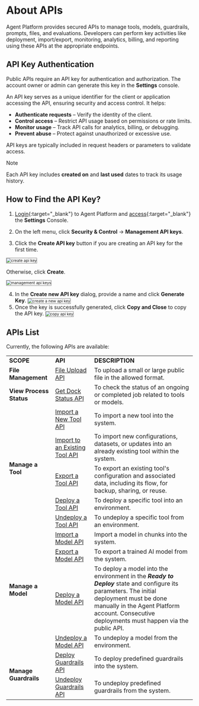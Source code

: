 # About APIs

Agent Platform provides secured APIs to manage tools, models, guardrails, prompts, files, and evaluations. Developers can perform key activities like deployment, import/export, monitoring, analytics, billing, and reporting using these APIs at the appropriate endpoints.

## API Key Authentication

Public APIs require an API key for authentication and authorization. The account owner or admin can generate this key in the **Settings** console. 

An API key serves as a unique identifier for the client or application accessing the API, ensuring security and access control. It helps:

* **Authenticate requests** – Verify the identity of the client.
* **Control access** – Restrict API usage based on permissions or rate limits.
* **Monitor usage** – Track API calls for analytics, billing, or debugging.
* **Prevent abuse** – Protect against unauthorized or excessive use.

API keys are typically included in request headers or parameters to validate access.

<div class="admonition note">
<p class="admonition-title">Note</p>
<p>Each API key includes <b>created on</b> and <b>last used</b> dates to track its usage history.</p>
</div>

## How to Find the API Key?

1. [Login](../getting-started/sign-up-sign-in.md){:target="_blank"} to Agent Platform and [access](../settings/settings-overview.md#access-settings-console){:target="_blank"} the **Settings** Console.

2. On the left menu, click **Security & Control** -> **Management API keys**.

3. Click the **Create API key** button if you are creating an API key for the first time.
<img src="../images/access-create-api-keys.png" alt="create api key" title="create api key" style="border: 1px solid gray; zoom:75%;">

Otherwise, click **Create**.

<img src="../images/management-api-keys.png" alt="management api keys" title="management api keys" style="border: 1px solid gray; zoom:75%;">

<ol start="4"><li>In the <b>Create new API key</b> dialog, provide a name and click <b>Generate Key</b>.
<img src="../images/create-new-api-key-form.png" alt="create a new api key" title="create a new api key" style="border: 1px solid gray; zoom:75%;"></li>
<li>Once the key is successfully generated, click <b>Copy and Close</b> to copy the API key.
<img src="../images/generate-new-secret-key.png" alt="copy api key" title="copy api key" style="border: 1px solid gray; zoom:75%;"></li></ol>

## APIs List

Currently, the following APIs are available:

<table>
  <tr>
   <td><strong>SCOPE</strong>
   </td>
   <td><strong>API</strong>
   </td>
   <td><strong>DESCRIPTION</strong>
   </td>
  </tr>
  <tr>
  <td><b>File Management</b></td>
    <td><a href="../apis-list/upload-file-api/" target="_blank">File Upload API</a>
   </td>
   <td>To upload a small or large public file in the allowed format.
   </td>
  </tr>
    <tr><td><b>View Process Status</b></td>
     <td><a href="../apis-list/get-dock-status/" target="_blank">Get Dock Status API</a>
   </td>
   <td>To check the status of an ongoing or completed job related to tools or models.
   </td>
  </tr>
  <tr><td rowspan="5"><b>Manage a Tool</b></td>
    <td><a href="../apis-list/import-a-new-tool/" target="_blank">Import a New Tool API</a></td>
   <td>To import a new tool into the system.</td></tr>
    <tr><td><a href="../apis-list/import-to-an-existing-tool/" target="_blank">Import to an Existing Tool API</a></td>
   <td>To import new configurations, datasets, or updates into an already existing tool within the system.</td></tr>
  <tr><td><a href="../apis-list/export-a-tool/" target="_blank">Export a Tool API</a></td>
   <td>To export an existing tool's configuration and associated data, including its flow, for backup, sharing, or reuse.</td></tr>
  <tr><td><a href="../apis-list/deploy-a-tool/" target="_blank">Deploy a Tool API</a></td>
   <td>To deploy a specific tool into an environment.</td></tr>
  <tr><td><a href="../apis-list/undeploy-a-tool/" target="_blank">Undeploy a Tool API</a>
   <td>To undeploy a specific tool from an environment.</td></tr>
  <tr><td rowspan="4"><b>Manage a Model</b></td>
   <td><a href="../apis-list/import-a-model/" target="_blank">Import a Model API</a></td>
   <td>Import a model in chunks into the system.</td></tr>
  <tr><td><a href="../apis-list/export-a-model/" target="_blank">Export a Model API</a></td>
   <td>To export a trained AI model from the system.</td>
  </tr>
  <tr><td><a href="../apis-list/deploy-a-model/" target="_blank">Deploy a Model API</a></td>
   <td>To deploy a model into the environment in the <strong><em>Ready to Deploy</em></strong> state and configure its parameters. The initial deployment must be done manually in the Agent Platform account. Consecutive deployments must happen via the public API.
   </td>
  </tr>
  <tr><td><a href="../apis-list/undeploy-a-model/" target="_blank">Undeploy a Model API</a></td>
   <td>To undeploy a model from the environment.</td>
  </tr>
  <tr><td rowspan="2"><b>Manage Guardrails</b></td>
    <td><a href="../apis-list/deploy-guardrails/" target="_blank">Deploy Guardrails API</a></td>
   <td>To deploy predefined guardrails into the system.</td></tr>
   <tr><td><a href="../apis-list/undeploy-guardrails/" target="_blank">Undeploy Guardrails API</a></td>
   <td>To undeploy predefined guardrails from the system.
   </td>
  </tr>
  </table>




